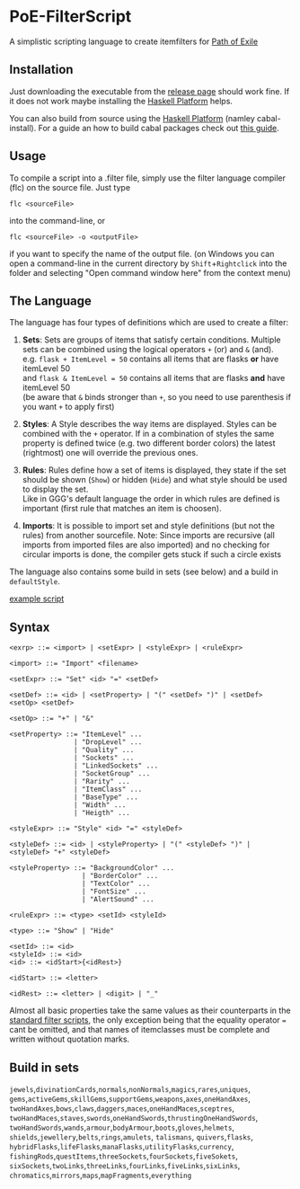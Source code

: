# PoE-FilterScript
A simplistic scripting language to create itemfilters for [Path of Exile](https://www.pathofexile.com/)

## Installation
Just downloading the executable from the [release page](https://github.com/owestphal/PoE-FilterScript/releases)
should work fine. If it does not work maybe installing the [Haskell Platform](https://www.haskell.org/platform/)
helps.

You can also build from source using the [Haskell Platform](https://www.haskell.org/platform/) (namley cabal-install).
For a guide an how to build cabal packages check out [this guide](https://wiki.haskell.org/Cabal-Install#Installing_a_package).

## Usage
To compile a script into a .filter file, simply use the filter language compiler
(flc) on the source file.
Just type
```
flc <sourceFile>
```
into the command-line, or
```
flc <sourceFile> -o <outputFile>
```
if you want to specify the name of the output file.
(on Windows you can open a command-line in the current directory by
  `Shift`+`Rightclick` into the folder and selecting "Open command window here"
  from the context menu)

## The Language
The language has four types of definitions which are used to create a filter:

1. **Sets**: Sets are groups of items that satisfy certain conditions.
Multiple sets can be combined using the logical operators `+` (or) and `&` (and).  
e.g. `flask + ItemLevel = 50` contains all items that are flasks **or** have itemLevel 50  
and `flask & ItemLevel = 50` contains all items that are flasks **and** have itemLevel 50  
(be aware that `&` binds stronger than `+`, so you need to use parenthesis if you want `+` to apply first)

2. **Styles**: A Style describes the way items are displayed.
Styles can be combined with the `+` operator. If in a combination of styles the same
property is defined twice (e.g. two different border colors) the latest (rightmost) one
will override the previous ones.

3. **Rules**: Rules define how a set of items is displayed, they state if the set should
be shown (`Show`) or hidden (`Hide`) and what style should be used to display the set.  
Like in GGG's default language the order in which rules are defined is important (first rule that matches an item is choosen).

4. **Imports**: It is possible to import set and style definitions (but not the rules)
 from another sourcefile.
Note: Since imports are recursive (all imports from imported files are also imported)
 and no checking for circular imports is done, the compiler gets stuck if such a circle
 exists

The language also contains some build in sets (see below) and a build in `defaultStyle`.

[example script](https://github.com/owestphal/PoE-FilterScript/blob/master/examples/ziggy.fs)

## Syntax
```
<exrp> ::= <import> | <setExpr> | <styleExpr> | <ruleExpr>

<import> ::= "Import" <filename>

<setExpr> ::= "Set" <id> "=" <setDef>

<setDef> ::= <id> | <setProperty> | "(" <setDef> ")" | <setDef> <setOp> <setDef>

<setOp> ::= "+" | "&"

<setProperty> ::= "ItemLevel" ...
                | "DropLevel" ...
                | "Quality" ...
                | "Sockets" ...
                | "LinkedSockets" ...
                | "SocketGroup" ...
                | "Rarity" ...
                | "ItemClass" ...
                | "BaseType" ...
                | "Width" ...
                | "Heigth" ...

<styleExpr> ::= "Style" <id> "=" <styleDef>

<styleDef> ::= <id> | <styleProperty> | "(" <styleDef> ")" | <styleDef> "+" <styleDef>

<styleProperty> ::= "BackgroundColor" ...
                  | "BorderColor" ...
                  | "TextColor" ...
                  | "FontSize" ...
                  | "AlertSound" ...

<ruleExpr> ::= <type> <setId> <styleId>

<type> ::= "Show" | "Hide"

<setId> ::= <id>
<styleId> ::= <id>
<id> ::= <idStart>{<idRest>}

<idStart> ::= <letter>

<idRest> ::= <letter> | <digit> | "_"
```
Almost all basic properties take the same values as their counterparts in the
[standard filter scripts](http://pathofexile.gamepedia.com/Item_filter),
the only exception being that the equality operator `=` cant be omitted,
and that names of itemclasses must be complete and written without quotation marks.

## Build in sets
`jewels`,`divinationCards`,`normals`,`nonNormals`,`magics`,`rares`,`uniques`,
`gems`,`activeGems`,`skillGems`,`supportGems`,`weapons`,`axes`,`oneHandAxes`,
`twoHandAxes`,`bows`,`claws`,`daggers`,`maces`,`oneHandMaces`,`sceptres`,
`twoHandMaces`,`staves`,`swords`,`oneHandSwords`,`thrustingOneHandSwords`,
`twoHandSwords`,`wands`,`armour`,`bodyArmour`,`boots`,`gloves`,`helmets`,
`shields`,`jewellery`,`belts`,`rings`,`amulets`, `talismans`, `quivers`,`flasks`,
`hybridFlasks`,`lifeFlasks`,`manaFlasks`,`utilityFlasks`,`currency`,
`fishingRods`,`questItems`,`threeSockets`,`fourSockets`,`fiveSokets`,
`sixSockets`,`twoLinks`,`threeLinks`,`fourLinks`,`fiveLinks`,`sixLinks`,
`chromatics`,`mirrors`,`maps`,`mapFragments`,`everything`
